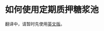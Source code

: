 # 如何使用定期质押糖浆池

翻译中，请暂时先使用[英文版](https://docs.pancakeswap.finance/products/syrup-pool/new-cake-pool/fixed-term-staking)。
